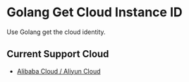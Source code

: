 # Golang Get Cloud Instance ID

Use Golang get the cloud identity.

## Current Support Cloud

- [Alibaba Cloud / Aliyun Cloud](https://www.alibabacloud.com/help/en/elastic-compute-service/latest/use-instance-identities)


